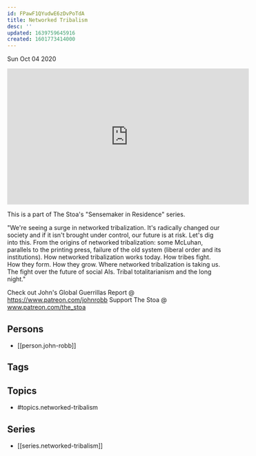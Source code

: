 ```yaml
---
id: FPawF1QYudwE6zDvPoTdA
title: Networked Tribalism
desc: ''
updated: 1639759645916
created: 1601773414000
---
```





Sun Oct 04 2020

<iframe width="560" height="315" src="https://www.youtube.com/embed/QCC3V2E7HCw" title="Networked Tribalism w/ John Robb. August 10th" frameborder="0" allow="accelerometer; autoplay; clipboard-write; encrypted-media; gyroscope; picture-in-picture" allowfullscreen ></iframe>

This is a part of The Stoa's "Sensemaker in Residence" series. 

"We're seeing a surge in networked tribalization.  It's radically changed our society and if it isn't brought under control, our future is at risk.  Let's dig into this. From the origins of networked tribalization: some McLuhan, parallels to the printing press, failure of the old system (liberal order and its institutions).  How networked tribalization works today.  How tribes fight.  How they form.  How they grow.  Where networked tribalization is taking us.  The fight over the future of social AIs.  Tribal totalitarianism and the long night."

Check out John's Global Guerrillas Report @ https://www.patreon.com/johnrobb
Support The Stoa @ www.patreon.com/the_stoa

## Persons

- [[person.john-robb]]

## Tags



## Topics

- #topics.networked-tribalism

## Series

- [[series.networked-tribalism]]

